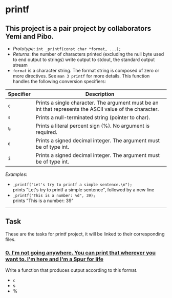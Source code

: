 
# printf
This project is a pair project by collaborators Yemi and Pibo.
--

- *Prototype*: `int _printf(const char *format, ...);` 
- *Returns*: the number of characters printed (excluding the null byte used to end output to strings)
write output to stdout, the standard output stream
- `format` is a character string. The format string is composed of zero or more directives. See `man 3 printf` for more details.
    This function handles the following conversion specifiers:
  
| Specifier  | Description |
|------------|------------|
| `c`        | Prints a single character. The argument must be an int that represents the ASCII value of the character.|
| `s`        | Prints a null-terminated string (pointer to char).|
| `%`        | Prints a literal percent sign (%). No argument is required.|
| `d`        | Prints a signed decimal integer. The argument must be of type int.|
| `i`        | Prints a signed decimal integer. The argument must be of type int. |

*Examples*:
- `_printf("Let's try to printf a simple sentence.\n");` <br>prints "Let's try to printf a simple sentence", followed by a new line
- `_printf("This is a number: %d", 39);` <br> prints "This is a number: 39"
---

## Task
These are the tasks for printf project, it will be linked to their corresponding files.

### [0. I'm not going anywhere. You can print that wherever you want to. I'm here and I'm a Spur for life](./_printf.c)
Write a function that produces output according to this format.
- `c`
- s
- %



